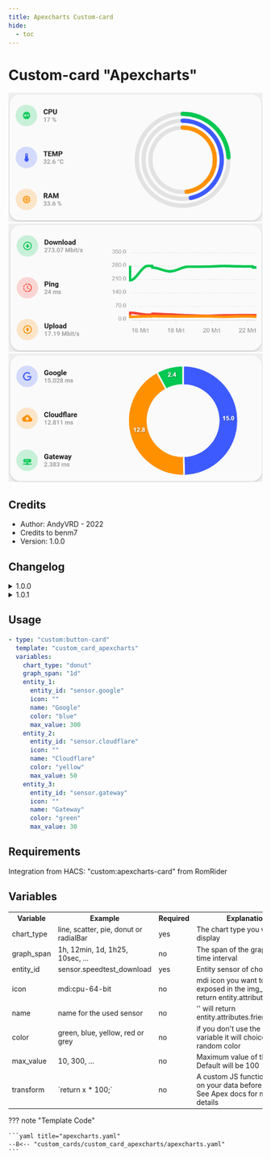 ```yaml
---
title: Apexcharts Custom-card
hide:
  - toc
---
```


<!-- markdownlint-disable MD046 -->

# Custom-card "Apexcharts"

![Apexcharts radialBar](../../docs/assets/img/custom_card_apexcharts_radialBar.png)
![Apexcharts line](../../docs/assets/img/custom_card_apexcharts_line.png)
![Apexcharts Donut](../../docs/assets/img/custom_card_apexcharts_donut.png)

## Credits

- Author: AndyVRD - 2022
- Credits to benm7
- Version: 1.0.0

## Changelog

<details>
<summary>1.0.0</summary>
Initial release
</details>
<details>
<summary>1.0.1</summary>
Fix for UI Minimalist v1.0.1.
</details>

## Usage

```yaml
- type: "custom:button-card"
  template: "custom_card_apexcharts"
  variables:
    chart_type: "donut"
    graph_span: "1d"
    entity_1:
      entity_id: "sensor.google"
      icon: ""
      name: "Google"
      color: "blue"
      max_value: 300
    entity_2:
      entity_id: "sensor.cloudflare"
      icon: ""
      name: "Cloudflare"
      color: "yellow"
      max_value: 50
    entity_3:
      entity_id: "sensor.gateway"
      icon: ""
      name: "Gateway"
      color: "green"
      max_value: 30
```

## Requirements

Integration from HACS: "custom:apexcharts-card" from RomRider

## Variables

<table>
<tr>
<th>Variable</th>
<th>Example</th>
<th>Required</th>
<th>Explanation</th>
</tr>
<tr>
<td>chart_type</td>
<td>line, scatter, pie, donut or radialBar</td>
<td>yes</td>
<td>The chart type you want to display</td>
</tr>
<tr>
<td>graph_span</td>
<td>1h, 12min, 1d, 1h25, 10sec, ...</td>
<td>no</td>
<td>The span of the graph as a time interval</td>
</tr>
<tr>
<td>entity_id</td>
<td>sensor.speedtest_download</td>
<td>yes</td>
<td>Entity sensor of choice</td>
</tr>
<tr>
<td>icon</td>
<td>mdi:cpu-64-bit</td>
<td>no</td>
<td>mdi icon you want to be exposed in the img_cell, '' will return entity.attributes.icon </td>
</tr>
<tr>
<td>name</td>
<td>name for the used sensor</td>
<td>no</td>
<td>'' will return entity.attributes.friendly_name</td>
</tr>
<tr>
<td>color</td>
<td>green, blue, yellow, red or grey</td>
<td>no</td>
<td>if you don't use the color variable it will choice a random color</td>
</tr>
<tr>
<td>max_value</td>
<td>10, 300, ...</td>
<td>no</td>
<td>Maximum value of the sensor. Default will be 100</td>
</tr>
<tr>
<td>transform</td>
<td>`return x * 100;`</td>
<td>no</td>
<td>A custom JS function to run on your data before render. See Apex docs for more details</td>
</tr>
</table>

??? note "Template Code"

    ```yaml title="apexcharts.yaml"
    --8<-- "custom_cards/custom_card_apexcharts/apexcharts.yaml"
    ```
